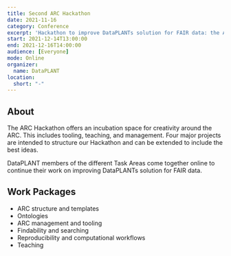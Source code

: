 ```yaml
---
title: Second ARC Hackathon
date: 2021-11-16
category: Conference
excerpt: 'Hackathon to improve DataPLANTs solution for FAIR data: the Annotated Research Context and its associated tools and services.'
start: 2021-12-14T13:00:00
end: 2021-12-16T14:00:00
audience: [Everyone]
mode: Online
organizer:
  name: DataPLANT
location:
  short: "-"
---
```


## About

The ARC Hackathon offers an incubation space for creativity around the ARC. This includes tooling, teaching, and management. Four major projects are intended to structure our Hackathon and can be extended to include the best ideas. 

DataPLANT members of the different Task Areas come together online to continue their work on improving DataPLANTs solution for FAIR data. 

## Work Packages
- ARC structure and templates
- Ontologies
- ARC management and tooling
- Findability and searching
- Reproducibility and computational workflows
- Teaching